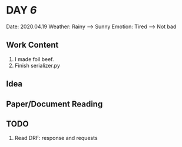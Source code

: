 # DAY _6_
Date: 2020.04.19
Weather: Rainy --> Sunny
Emotion: Tired --> Not bad
## Work Content
1. I made foil beef.
2. Finish serializer.py

## Idea

## Paper/Document Reading

## TODO
1. Read DRF: response and requests
